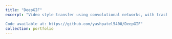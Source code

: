 ```yaml
---
title: "DeepGIF"
excerpt: "Video style transfer using convolutional networks, with tracking and masks for GIFs

Code available at: https://github.com/yashpatel5400/DeepGIF"
collection: portfolio
---
```


